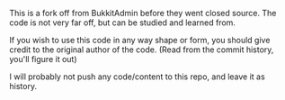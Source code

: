 This is a fork off from BukkitAdmin before they went closed source. The code is not very far off, but can be studied and learned from.

If you wish to use this code in any way shape or form, you should give credit to the original author of the code. (Read from the commit history, you'll figure it out)

I will probably not push any code/content to this repo, and leave it as history.
